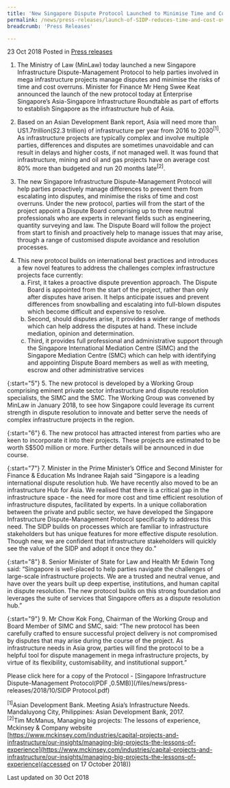 ```yaml
---
title: 'New Singapore Dispute Protocol Launched to Minimise Time and Cost Overruns in Infrastructure Projects'
permalink: /news/press-releases/launch-of-SIDP-reduces-time-and-cost-overruns-in-infrastructure-projects
breadcrumb: 'Press Releases'

---
```



23 Oct 2018 Posted in [Press releases](/news/press-releases)

1. The Ministry of Law (MinLaw) today launched a new Singapore Infrastructure Dispute-Management Protocol to help parties involved in mega infrastructure projects manage disputes and minimise the risks of time and cost overruns. Minister for Finance Mr Heng Swee Keat announced the launch of the new protocol today at Enterprise Singapore’s Asia-Singapore Infrastructure Roundtable as part of efforts to establish Singapore as the infrastructure hub of Asia.  

2. Based on an Asian Development Bank report, Asia will need more than US$1.7 trillion (S$2.3 trillion) of infrastructure per year from 2016 to 2030<sup>[1]</sup>. As infrastructure projects are typically complex and involve multiple parties, differences and disputes are sometimes unavoidable and can result in delays and higher costs, if not managed well. It was found that infrastructure, mining and oil and gas projects have on average cost 80% more than budgeted and run 20 months late<sup>[2]</sup>.

3. The new Singapore Infrastructure Dispute-Management Protocol will help parties proactively manage differences to prevent them from escalating into disputes, and minimise the risks of time and cost overruns. Under the new protocol, parties will from the start of the project appoint a Dispute Board comprising up to three neutral professionals who are experts in relevant fields such as engineering, quantity surveying and law. The Dispute Board will follow the project from start to finish and proactively help to manage issues that may arise, through a range of customised dispute avoidance and resolution processes.

<ol start="4">
   <li>This new protocol builds on international best practices and introduces a few novel features to address the challenges complex infrastructure projects face currently:
      <ol style="list-style-type: lower-alpha;">
         <li> First, it takes a proactive dispute prevention approach. The Dispute Board is appointed from the start                          of the project, rather than only after disputes have arisen. It helps anticipate issues and prevent                                  differences from snowballing and escalating into full-blown disputes which become difficult and                                    expensive to resolve.</li>
         <li>Second, should disputes arise, it provides a wider range of methods which can help address the                                disputes at hand. These include mediation, opinion and determination.</li>
         <li>Third, it provides full professional and administrative support through the Singapore International                                Mediation Centre (SIMC) and the Singapore Mediation Centre (SMC) which can help with identifying and appointing Dispute Board members as well as with meeting, escrow and other administrative services</li>
        </ol>
   
   </li>
   
</ol>


{:start="5"}
5. The new protocol is developed by a Working Group comprising eminent private sector infrastructure and dispute resolution specialists, the SIMC and the SMC. The Working Group was convened by MinLaw in January 2018, to see how Singapore could leverage its current strength in dispute resolution to innovate and better serve the needs of complex infrastructure projects in the region.

{:start="6"}
6. The new protocol has attracted interest from parties who are keen to incorporate it into their projects. These projects are estimated to be worth S$500 million or more. Further details will be announced in due course.

{:start="7"}
7. Minister in the Prime Minister’s Office and Second Minister for Finance & Education Ms Indranee Rajah said “Singapore is a leading international dispute resolution hub. We have recently also moved to be an infrastructure Hub for Asia.  We realised that there is a critical gap in the infrastructure space - the need for more cost and time efficient resolution of infrastructure disputes, facilitated by experts. In a unique collaboration between the private and public sector, we have developed the Singapore Infrastructure Dispute-Management Protocol specifically to address this need. The SIDP builds on processes which are familiar to infrastructure stakeholders but has unique features for more effective dispute resolution. Though new, we are confident that infrastructure stakeholders will quickly see the value of the SIDP and adopt it once they do.”

{:start="8"}
8. Senior Minister of State for Law and Health Mr Edwin Tong said: “Singapore is well-placed to help parties navigate the challenges of large-scale infrastructure projects. We are a trusted and neutral venue, and have over the years built up deep expertise, institutions, and human capital in dispute resolution. The new protocol builds on this strong foundation and leverages the suite of services that Singapore offers as a dispute resolution hub.”

{:start="9"}
9. Mr Chow Kok Fong, Chairman of the Working Group and Board Member of SIMC and SMC, said: “The new protocol has been carefully crafted to ensure successful project delivery is not compromised by disputes that may arise during the course of the project. As infrastructure needs in Asia grow, parties will find the protocol to be a helpful tool for dispute management in mega infrastructure projects, by virtue of its flexibility, customisability, and institutional support.”

Please click here for a copy of the Protocol - [Singapore Infrastructure Dispute-Management Protocol(PDF ,0.5MB)](/files/news/press-releases/2018/10/SIDP Protocol.pdf) 

<sup>[1]</sup>Asian Development Bank. Meeting Asia’s Infrastructure Needs. Mandaluyong City, Philippines: Asian Development Bank, 2017.   
<sup>[2]</sup>Tim McManus, Managing big projects: The lessons of experience, Mckinsey & Company website [https://www.mckinsey.com/industries/capital-projects-and-infrastructure/our-insights/managing-big-projects-the-lessons-of-experience](https://www.mckinsey.com/industries/capital-projects-and-infrastructure/our-insights/managing-big-projects-the-lessons-of-experience)(accessed on 17 October 2018))

<p class="right-side-updated">Last updated on 30 Oct 2018
</p>

